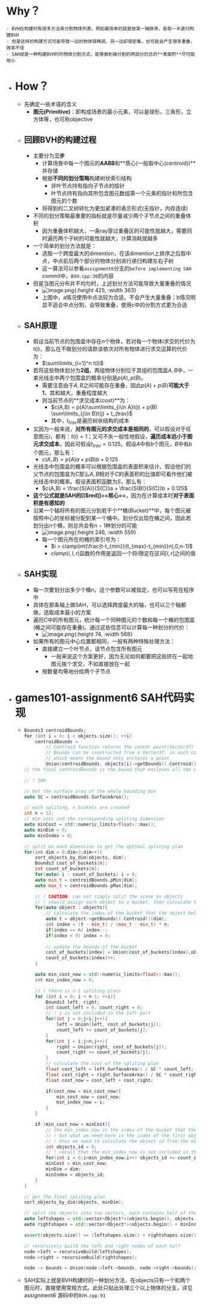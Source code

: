 # Why？
	- BVH在构建时有很多方法来分割物体列表，例如最简单的就是按某一轴排序，各取一半递归构建BVH
	- 但是这样的构建方式可能导致一边的物体很稀疏，另一边却很密集，也可能会产生很多重叠，效率不佳
	- SAH就是一种构建BVH时的物体分割方式，能够做到被分割的两部分的总的**表面积**尽可能地小
- # How？
	- 先确定一些术语的含义
		- **图元(Primitive)**：即构成场景的最小元素，可以是球形，三角形，立方体等，也可称objective
	- ## 回顾BVH的构建过程
		- 主要分为**三步**
			- 计算场景中每一个图元的**AABB**和**质心(一般取中心(centroid))**并存储
			- 根据**不同的划分策略**构建树状索引结构
				- 非叶节点持有指向子节点的指针
				- 叶节点持有指向其所包含图元数组第一个元素的指针和所包含图元的个数
			- 将得到的二叉树转化为更加紧凑的表示形式(无指针，内存连续)
		- 不同的划分策略最重要的指标就是尽量减少两个子节点之间的重叠体积
			- 因为重叠体积越大，一条ray穿过重叠区的可能性就越大，需要同时遍历两个子树的可能性就越大，计算消耗就越多
		- 一个简单的划分方法就是：
			- 选取一个跨度最大的dimention，在该dimention上排序之后取中点，中点前后两个部分的物体分别进行递归构建左右子树
			- 这一算法可以参看`assignment6`分支的`before implementing SAH` commit中，`BVH.cpp:30`的内容
		- 但是当图元分布并不均匀时，上述划分方法可能导致大量重叠的情况
			- ![image.png](../assets/image_1704448437719_0.png){:height 425, :width 363}
			- 上图中，a情况使用中点法较为合适，不会产生大量重叠；b情况明显不适合中点分割，会导致重叠，使用c中的分割方式更为合适
	- ## SAH原理
		- 假设当前节点的包围盒中存在$n$个物体，若对每一个物体$i$求交的代价为$t(i)$，那么在不做划分的请款该依次对所有物体进行求交运算的代价为：
			- $\sum\limits_{i=1}^n t(i)$
		- 若将这些物体划分为**2组**，两组物体分别位于其组的包围盒$A,B$中，一束光线击中两个包围盒的概率分别是$p(A),p(B)$。
			- 需要注意由于$A,B$之间可能存在重叠，因此$p(A)+p(B)$**可能大于1**，其和越大，重叠程度越大
			- 则当前节点的**求交成本(cost)**为：
				- $c(A,B) = p(A)\sum\limits_{i\in A}t(i) + p(B) \sum\limits_{j\in B}t(j) + t_{trav}$
				- 其中，$t_{trav}$是遍历树状结构的成本
		- 又因为一般来说，**对所有图元的求交成本是相同的**，可以假设对于任意图元$i$，都有：$t(i)=1$；又可不失一般性地假设，**遍历成本远小于图元求交成本**，因此可假设$t_{trav}=0.125$。假设$A$中有$b$个图元，$B$中有$b$个图元，那么有：
			- $c(A,B) = p(A)a+p(B)b + 0.125$
		- 光线击中包围盒的概率可以根据包围盒的表面积来估计。假设他们的父节点的包围盒为$C$那么$A,B$相对于$C$的表面积的比值即可看作他们被光线击中的概率。假设表面积函数为$S$，那么有：
			- $c(A,B) = \frac{S(A)}{S(C)}a + \frac{S(B)}{S(C)}b + 0.125$
		- **这个公式就是SAH的[[$red]]==核心==**，因为在计算成本时**对于表面积是有感知的**
		- 沿某一个轴将所有的图元分到若干个**桶(Bucket)**中，每个图元被按照中心的坐标被分配到某一个桶中。划分仅出现在桶之间，因此若划分出$n$个桶，则总共会有$n-1$种划分的可能
			- ![image.png](../assets/image_1704450846497_0.png){:height 246, :width 559}
			- 每一个图元所在的桶的索引号为：
				- $i = clamp(int(\frac{t-t_{min}}{t_{max}-t_{min}}n),0,n-1)$
				- $clamp(i,l,r)$函数的作用是返回一个将$i$限定在区间$[l,r]$之间的值
	- ## SAH实现
		- 每一次要划分出多少个桶$n$，这个参数可以被指定，也可以写死在程序中
		- 具体在那条轴上做SAH，可以选择跨度最大的轴，也可以三个轴都做，选取成本最小的方案
		- 遍历$C$中的所有图元，统计每一个同种图元的个数和每一个桶的包围盒(桶之间可能存在重叠)。通过这些信息可以计算每一种划分的代价：
			- ![image.png](../assets/image_1704451225360_0.png){:height 74, :width 568}
		- 如果所有的图元中心位置都相同，一般有两种特殊处理方法：
			- 直接建立一个叶节点，该节点包含所有图元
				- 一般来说这个方案更好，因为无论如何都要把这些挤在一起地图元挨个求交，不如直接放在一起
			- 按数量均等地分给两个子节点
- # games101-assignment6 SAH代码实现
	- ```c++
	  Bounds3 centroidBounds;
	  for (int i = 0; i < objects.size(); ++i)
	      centroidBounds =
	          // Centroid function returns the center point(Vector3f) of a bound
	          // Bounds can be constructed from a Vector3f, in such case, the bound's min and max are both the Vector3f
	          // which means the bound only encloses a point
	          Union(centroidBounds, objects[i]->getBounds().Centroid());
	  // the final centroidBounds is the bound that encloses all the centroids of the objects.
	  
	  // ! SAH
	  
	  // Get the surface area of the whole bounding box
	  auto SC = centroidBounds.SurfaceArea();
	  
	  // each spliting, n buckets are created
	  int n = 12;
	  // min cost and the corresponding spliting dimension
	  auto minCost = std::numeric_limits<float>::max();
	  auto minDim = 0;
	  auto minIndex = 0;
	  
	  // split on each dimension to get the optimal spliting plan
	  for(int dim = 0;dim<3;dim++){
	      sort_objects_by_dim(objects, dim);
	      Bounds3 cost_of_buckets[n];
	      int count_of_buckets[n];
	      for(auto& i : count_of_buckets) i = 0;
	      auto min_t = centroidBounds.pMin[dim];
	      auto max_t = centroidBounds.pMax[dim];
	  
	      // ! CAUTION: can not simply split the scene on objects
	      // ! should assign each object to a bucket, then calculate the cost of each bucket
	      for(auto object : objects){
	          // calculate the index of the bucket that the object belongs to
	          auto t = object->getBounds().Centroid()[dim];
	          int index = (t - min_t) / (max_t - min_t) * n;
	          if(index == n) index--;
	          if(index < 0) index = 0;
	      
	          // update the bounds of the bucket
	          cost_of_buckets[index] = Union(cost_of_buckets[index],object->getBounds());
	          count_of_buckets[index]++;
	      }
	  
	      auto min_cost_now = std::numeric_limits<float>::max();
	      int min_index_now = 0;
	  
	      // ! there is n-1 spliting plans
	      for (int i = 0; i < n-1; ++i){
	          Bounds3 left, right;
	          int count_left = 0, count_right = 0;
	          // ! i is not included in the left part
	          for(int j = 0;j<i;j++){
	              left = Union(left, cost_of_buckets[j]);
	              count_left += count_of_buckets[j];
	          }
	          for(int j = i;j<n;j++){
	              right = Union(right, cost_of_buckets[j]);
	              count_right += count_of_buckets[j];
	          }
	          // calculate the cost of the spliting plan
	          float cost_left = left.SurfaceArea() / SC * count_left;
	          float cost_right = right.SurfaceArea() / SC * count_right;
	          float cost_now = cost_left + cost_right;
	  
	          if(cost_now < min_cost_now){
	              min_cost_now = cost_now;
	              min_index_now = i;
	          }
	      }
	  
	      if (min_cost_now < minCost){
	          // the min_index_now is the index of the bucket that the spliting plan is based on
	          // ! but what we need here is the index of the first object in the right part
	          // ! thus we need to calculate the object id from the min_index_now
	          int objects_id = 0;
	          // ! recall that the min_index_now is not included in the left part
	          for(int i = 0;i<min_index_now;i++) objects_id += count_of_buckets[i];
	          minCost = min_cost_now;
	          minDim = dim;
	          minIndex = objects_id;
	      }
	  }
	  
	  // get the final spliting plan
	  sort_objects_by_dim(objects, minDim);
	  
	  // split the objects into two vectors, each contains half of the objects
	  auto leftshapes = std::vector<Object*>(objects.begin(), objects.begin() + minIndex);
	  auto rightshapes = std::vector<Object*>(objects.begin() + minIndex, objects.end());
	  
	  assert(objects.size() == (leftshapes.size() + rightshapes.size()));
	  
	  // recursively build the left and right nodes of each half
	  node->left = recursiveBuild(leftshapes);
	  node->right = recursiveBuild(rightshapes);
	  
	  node -> bounds = Union(node->left->bounds, node->right->bounds);
	  ```
	- SAH实际上就是BVH构建时的一种划分方法，在objects只有一个和两个图元时，直接使用常规方式。此处只贴出处理三个以上物体的分支，详见assignment6 源码中的``BVH.cpp:91``